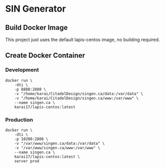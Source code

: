 # SIN Generator

## Build Docker Image

This project just uses the default lapis-centos image, no building required.

## Create Docker Container

### Development

```
docker run \
	-dti \
	-p 8888:2808 \
	-v "/home/karai/CitadelDesign/singen.ca/data:/var/data" \
	-v "/home/karai/CitadelDesign/singen.ca/www:/var/www" \
	--name singen.ca \
	karai17/lapis-centos:latest
```

### Production

```
docker run \
	-dti \
	-p 10200:2808 \
	-v "/var/www/singen.ca/data:/var/data" \
	-v "/var/www/singen.ca/www:/var/www" \
	--name singen.ca \
	karai17/lapis-centos:latest \
	server prod
```
